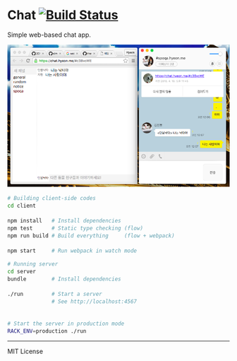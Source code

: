 Chat [![Build Status]][Travis CI]
========
Simple web-based chat app.

![Sample Image](sample.png)
```bash
# Building client-side codes
cd client

npm install   # Install dependencies
npm test      # Static type checking (flow)
npm run build # Build everything     (flow + webpack)

npm start     # Run webpack in watch mode
```
```bash
# Running server
cd server
bundle        # Install dependencies

./run         # Start a server
              # See http://localhost:4567


# Start the server in production mode
RACK_ENV=production ./run
```

--------

MIT License

[Build Status]: https://travis-ci.org/simnalamburt/chat.svg?branch=master
[Travis CI]: https://travis-ci.org/simnalamburt/chat
